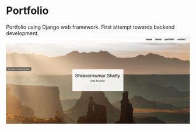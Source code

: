 # Portfolio
Portfolio using Django web framework. First attempt towards backend development.
![Home Page](images/Screenshotfrom2018-12-1122-52-29.png)
